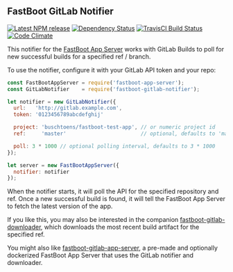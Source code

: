 ## FastBoot GitLab Notifier

[![Latest NPM release][npm-badge]][npm-badge-url]
[![Dependency Status][dependency-badge]][dependency-badge-url]
[![TravisCI Build Status][travis-badge]][travis-badge-url]
[![Code Climate][codeclimate-badge]][codeclimate-badge-url]

[npm-badge]: https://img.shields.io/npm/v/fastboot-gitlab-notifier.svg
[npm-badge-url]: https://www.npmjs.com/package/fastboot-gitlab-notifier
[dependency-badge]: https://img.shields.io/david/buschtoens/fastboot-gitlab-notifier.svg
[dependency-badge-url]: https://david-dm.org/buschtoens/fastboot-gitlab-notifier
[travis-badge]: https://img.shields.io/travis/buschtoens/fastboot-gitlab-notifier/master.svg?label=TravisCI
[travis-badge-url]: https://travis-ci.org/buschtoens/fastboot-gitlab-notifier
[codeclimate-badge]: https://img.shields.io/codeclimate/github/buschtoens/fastboot-gitlab-notifier.svg
[codeclimate-badge-url]: https://codeclimate.com/github/buschtoens/fastboot-gitlab-notifier

This notifier for the [FastBoot App Server][app-server] works with GitLab Builds
to poll for new successful builds for a specified ref / branch.

[app-server]: https://github.com/ember-fastboot/fastboot-app-server

To use the notifier, configure it with your GitLab API token and your repo:

```js
const FastBootAppServer = require('fastboot-app-server');
const GitLabNotifier    = require('fastboot-gitlab-notifier');

let notifier = new GitLabNotifier({
  url:   'http://gitlab.example.com',
  token: '0123456789abcdefghij'

  project: 'buschtoens/fastboot-test-app', // or numeric project id
  ref:     'master'                        // optional, defaults to 'master'

  poll: 3 * 1000 // optional polling interval, defaults to 3 * 1000
});

let server = new FastBootAppServer({
  notifier: notifier
});
```

When the notifier starts, it will poll the API for the specified repository and
ref. Once a new successful build is found, it will tell the FastBoot App Server
to fetch the latest version of the app.

If you like this, you may also be interested in the companion
[fastboot-gitlab-downloader](https://github.com/buschtoens/fastboot-gitlab-downloader),
which downloads the most recent build artifact for the specified ref.

You might also like [fastboot-gitlab-app-server](https://github.com/buschtoens/fastboot-gitlab-app-server), a pre-made and optionally dockerized FastBoot App Server that uses the GitLab
notifier and downloader.
